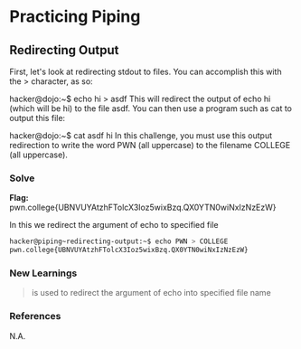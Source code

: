 # Practicing Piping 

## Redirecting Output

First, let's look at redirecting stdout to files. You can accomplish this with the > character, as so:

hacker@dojo:~$ echo hi > asdf
This will redirect the output of echo hi (which will be hi) to the file asdf. You can then use a program such as cat to output this file:

hacker@dojo:~$ cat asdf
hi
In this challenge, you must use this output redirection to write the word PWN (all uppercase) to the filename COLLEGE (all uppercase).

### Solve
**Flag:** pwn.college{UBNVUYAtzhFTolcX3Ioz5wixBzq.QX0YTN0wiNxIzNzEzW}

In this we redirect the argument of echo to specified file 

```bash
hacker@piping~redirecting-output:~$ echo PWN > COLLEGE
pwn.college{UBNVUYAtzhFTolcX3Ioz5wixBzq.QX0YTN0wiNxIzNzEzW}
```

### New Learnings
> is used to redirect the argument of echo into specified file name

### References 
N.A.
